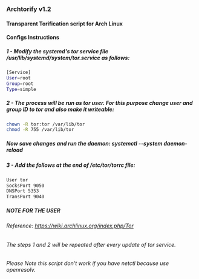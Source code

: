### Archtorify v1.2

#### Transparent Torification script for Arch Linux  




#### Configs Instructions 


##### 1 - Modify the systemd's tor service file /usr/lib/systemd/system/tor.service as follows:
```bash
[Service]
User=root
Group=root
Type=simple
```

##### 2 - The process will be run as tor user. For this purpose change user and group ID to tor and also make it writeable: 
```bash
chown -R tor:tor /var/lib/tor
chmod -R 755 /var/lib/tor
```

##### Now save changes and run the daemon: systemctl --system daemon-reload


##### 3 - Add the follows at the end of /etc/tor/torrc file:
```bash
User tor
SocksPort 9050
DNSPort 5353
TransPort 9040
````



##### NOTE FOR THE USER

###### Reference: https://wiki.archlinux.org/index.php/Tor 

###### The steps 1 and 2 will be repeated after every update of tor service.

###### Please Note this script don't work if you have netctl because use openresolv.


  








